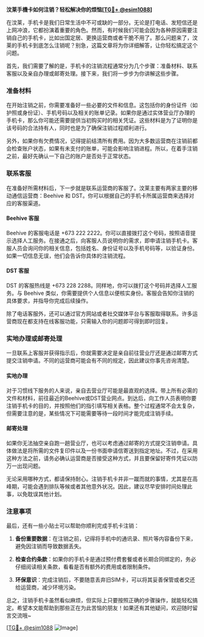 **汶莱手機卡如何注销？轻松解决你的烦恼[[TG💪+ @esim1088](https://t.me/s/esim1088)]**

在汶莱，手机卡是我们日常生活中不可或缺的一部分。无论是打电话、发短信还是上网冲浪，它都扮演着重要的角色。然而，有时候我们可能会因为各种原因需要注销自己的手机卡，比如出国定居、更换运营商或者干脆不用了。那么问题来了，汶莱的手机卡到底怎么注销呢？别急，这篇文章将为你详细解答，让你轻松搞定这个问题。

首先，我们需要了解的是，手机卡的注销流程通常分为几个步骤：准备材料、联系客服以及亲自办理或邮寄处理。接下来，我们将一步步为你讲解这些步骤。

### 准备材料

在开始注销之前，你需要准备好一些必要的文件和信息。这包括你的身份证件（如护照或身份证）、手机号码以及相关的账单记录。如果你是通过实体营业厅办理的手机卡，那么你可能还需要提供当初购买时的相关凭证。这些材料是为了证明你是该号码的合法持有人，同时也是为了确保注销过程顺利进行。

另外，如果你有欠费情况，记得提前结清所有费用。因为大多数运营商在注销前都会检查账户状态，如果有未支付的账单，可能会影响注销进程。所以，在着手注销之前，最好先确认一下自己的账户是否处于正常状态。

### 联系客服

在准备好所需材料后，下一步就是联系运营商的客服了。汶莱主要有两家主要的移动通信运营商：Beehive 和 DST。你可以根据自己的手机卡所属运营商来选择对应的客服渠道。

#### Beehive 客服

Beehive 的客服电话是 +673 222 2222。你可以直接拨打这个号码，按照语音提示选择人工服务。在接通之后，向客服人员说明你的需求，即申请注销手机卡。客服人员会询问你的相关信息，包括姓名、身份证号以及手机号码等，以验证身份。如果一切信息无误，他们会告诉你具体的注销流程。

#### DST 客服

DST 的客服热线是 +673 228 2288。同样地，你可以拨打这个号码并选择人工服务。与 Beehive 类似，你需要提供个人信息以便核实身份。客服会告知你注销的具体要求，并指导你完成后续操作。

除了电话客服外，还可以通过官方网站或者社交媒体平台与客服取得联系。许多运营商现在都支持在线客服功能，只需输入你的问题即可得到即时回复。

### 实地办理或邮寄处理

一旦联系上客服并获得指示后，你就需要决定是亲自前往营业厅还是通过邮寄方式提交注销申请。不同的运营商可能会有不同的规定，因此建议你事先咨询清楚。

#### 实地办理

对于习惯线下服务的人来说，亲自去营业厅可能是最直观的选择。带上所有必需的文件和材料，前往最近的Beehive或DST营业网点。到达后，向工作人员表明你要注销手机卡的目的，并按照他们的指引填写相关表格。整个过程通常不会太复杂，但需要注意的是，某些情况下可能需要等待一段时间才能完成注销手续。

#### 邮寄处理

如果你无法抽空亲自跑一趟营业厅，也可以考虑通过邮寄的方式提交注销申请。具体做法是将所需的文件复印件以及一份书面申请信寄送到指定地址。不过，在采用这种方法之前，请务必确认运营商是否接受这种方式，并且要保留好寄件凭证以防万一出现问题。

无论采用哪种方式，都请保持耐心。注销手机卡并非一蹴而就的事情，尤其是在高峰期，可能会遇到排队等候或者其他意外状况。因此，建议尽早安排时间处理此事，以免耽误其他计划。

### 注意事项

最后，还有一些小贴士可以帮助你顺利完成手机卡注销：

1. **备份重要数据**：在注销之前，记得将手机中的通讯录、照片等内容备份下来，避免因注销而导致数据丢失。
   
2. **检查合约条款**：如果你的手机卡是通过预付费套餐或者长期合同绑定的，务必仔细阅读相关条款，看看是否有额外的费用或者限制条件。

3. **环保意识**：完成注销后，不要随意丢弃旧SIM卡，可以将其妥善保管或者交还给运营商，减少环境污染。

总之，注销手机卡虽然看似麻烦，但实际上只要按照正确的步骤操作，就能轻松搞定。希望本文能帮助到那些正在为此苦恼的朋友！如果还有其他疑问，欢迎随时留言交流哦~

[[TG💪+ @esim1088](https://t.me/s/esim1088) ![Image](https://i.postimg.cc/4NQfJmqS/Snipaste-2025-05-13-00-14-12.png)]